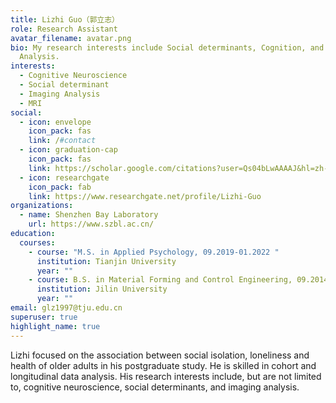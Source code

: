 ```yaml
---
title: Lizhi Guo（郭立志）
role: Research Assistant
avatar_filename: avatar.png
bio: My research interests include Social determinants, Cognition, and Imaging
  Analysis.
interests:
  - Cognitive Neuroscience
  - Social determinant
  - Imaging Analysis
  - MRI
social:
  - icon: envelope
    icon_pack: fas
    link: /#contact
  - icon: graduation-cap
    icon_pack: fas
    link: https://scholar.google.com/citations?user=Qs04bLwAAAAJ&hl=zh-CN
  - icon: researchgate
    icon_pack: fab
    link: https://www.researchgate.net/profile/Lizhi-Guo
organizations:
  - name: Shenzhen Bay Laboratory
    url: https://www.szbl.ac.cn/
education:
  courses:
    - course: "M.S. in Applied Psychology, 09.2019-01.2022 "
      institution: Tianjin University
      year: ""
    - course: B.S. in Material Forming and Control Engineering, 09.2014-06.2018
      institution: Jilin University
      year: ""
email: glz1997@tju.edu.cn
superuser: true
highlight_name: true
---
```

Lizhi focused on the association between social isolation, loneliness and health of older adults in his postgraduate study. He is skilled in cohort and longitudinal data analysis. His research interests include, but are not limited to, cognitive neuroscience, social determinants, and imaging analysis.